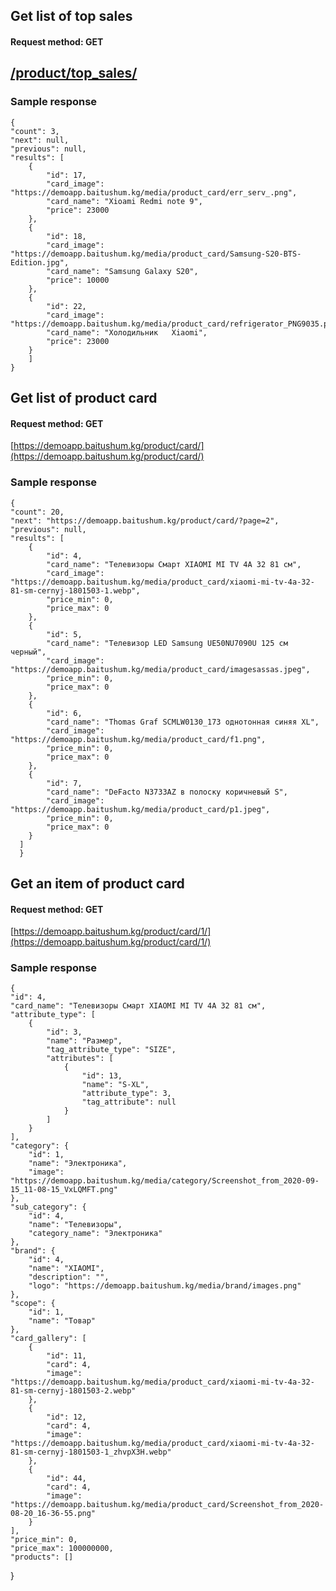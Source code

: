         
## Get list of top sales
#### Request method: GET

## [/product/top_sales/](https://demoapp.baitushum.kg/product/top_sales/) 


### Sample response

	{
    "count": 3,
    "next": null,
    "previous": null,
    "results": [
        {
            "id": 17,
            "card_image": "https://demoapp.baitushum.kg/media/product_card/err_serv_.png",
            "card_name": "Xioami Redmi note 9",
            "price": 23000
        },
        {
            "id": 18,
            "card_image": "https://demoapp.baitushum.kg/media/product_card/Samsung-S20-BTS-Edition.jpg",
            "card_name": "Samsung Galaxy S20",
            "price": 10000
        },
        {
            "id": 22,
            "card_image": "https://demoapp.baitushum.kg/media/product_card/refrigerator_PNG9035.png",
            "card_name": "Холодильник   Xiaomi",
            "price": 23000
        }
        ]
    }
    
## Get list of product card
#### Request method: GET

[https://demoapp.baitushum.kg/product/card/](https://demoapp.baitushum.kg/product/card/) 


### Sample response

	{
    "count": 20,
    "next": "https://demoapp.baitushum.kg/product/card/?page=2",
    "previous": null,
    "results": [
        {
            "id": 4,
            "card_name": "Телевизоры Смарт XIAOMI MI TV 4A 32 81 см",
            "card_image": "https://demoapp.baitushum.kg/media/product_card/xiaomi-mi-tv-4a-32-81-sm-cernyj-1801503-1.webp",
            "price_min": 0,
            "price_max": 0
        },
        {
            "id": 5,
            "card_name": "Телевизор LED Samsung UE50NU7090U 125 см черный",
            "card_image": "https://demoapp.baitushum.kg/media/product_card/imagesassas.jpeg",
            "price_min": 0,
            "price_max": 0
        },
        {
            "id": 6,
            "card_name": "Thomas Graf SCMLW0130_173 однотонная синяя XL",
            "card_image": "https://demoapp.baitushum.kg/media/product_card/f1.png",
            "price_min": 0,
            "price_max": 0
        },
        {
            "id": 7,
            "card_name": "DeFacto N3733AZ в полоску коричневый S",
            "card_image": "https://demoapp.baitushum.kg/media/product_card/p1.jpeg",
            "price_min": 0,
            "price_max": 0
        }
      ]
      }
     
             
## Get an item of product card
#### Request method: GET

[https://demoapp.baitushum.kg/product/card/1/](https://demoapp.baitushum.kg/product/card/1/) 


### Sample response
	{
    "id": 4,
    "card_name": "Телевизоры Смарт XIAOMI MI TV 4A 32 81 см",
    "attribute_type": [
        {
            "id": 3,
            "name": "Размер",
            "tag_attribute_type": "SIZE",
            "attributes": [
                {
                    "id": 13,
                    "name": "S-XL",
                    "attribute_type": 3,
                    "tag_attribute": null
                }
            ]
        }
    ],
    "category": {
        "id": 1,
        "name": "Электроника",
        "image": "https://demoapp.baitushum.kg/media/category/Screenshot_from_2020-09-15_11-08-15_VxLQMFT.png"
    },
    "sub_category": {
        "id": 4,
        "name": "Телевизоры",
        "category_name": "Электроника"
    },
    "brand": {
        "id": 4,
        "name": "XIAOMI",
        "description": "",
        "logo": "https://demoapp.baitushum.kg/media/brand/images.png"
    },
    "scope": {
        "id": 1,
        "name": "Товар"
    },
    "card_gallery": [
        {
            "id": 11,
            "card": 4,
            "image": "https://demoapp.baitushum.kg/media/product_card/xiaomi-mi-tv-4a-32-81-sm-cernyj-1801503-2.webp"
        },
        {
            "id": 12,
            "card": 4,
            "image": "https://demoapp.baitushum.kg/media/product_card/xiaomi-mi-tv-4a-32-81-sm-cernyj-1801503-1_zhvpX3H.webp"
        },
        {
            "id": 44,
            "card": 4,
            "image": "https://demoapp.baitushum.kg/media/product_card/Screenshot_from_2020-08-20_16-36-55.png"
        }
    ],
    "price_min": 0,
    "price_max": 100000000,
    "products": []
}

